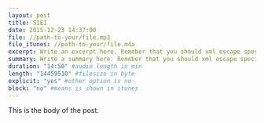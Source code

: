 ```yaml
---
layout: post
title: S1E1
date: 2015-12-23 14:37:00
file: //path-to-your/file.mp3
file_itunes: //path-to-your/file.m4a
excerpt: Write an excerpt here. Remeber that you should xml escape special characters. If you are german: don't use umlauts here.
summary: Write a summary here. Remeber that you should xml escape special characters. If you are german: don't use umlauts here.
duration: "14:50" #audio length in min
length: "14459510" #filesize in byte
explicit: "yes" #other option is no
block: "no" #means is shown in itunes
---
```


This is the body of the post.